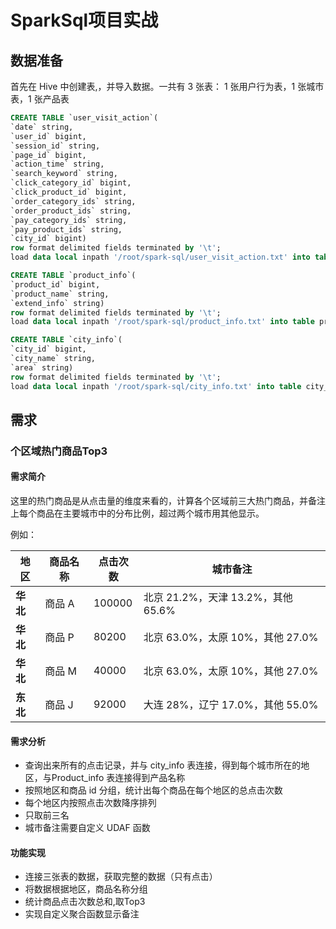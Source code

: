 # SparkSql项目实战

## 数据准备

首先在 Hive 中创建表,，并导入数据。一共有 3 张表： 1 张用户行为表，1 张城市表，1 张产品表

```sql
CREATE TABLE `user_visit_action`(
`date` string,
`user_id` bigint,
`session_id` string,
`page_id` bigint,
`action_time` string,
`search_keyword` string,
`click_category_id` bigint,
`click_product_id` bigint,
`order_category_ids` string,
`order_product_ids` string,
`pay_category_ids` string,
`pay_product_ids` string,
`city_id` bigint)
row format delimited fields terminated by '\t';
load data local inpath '/root/spark-sql/user_visit_action.txt' into table user_visit_action;

CREATE TABLE `product_info`(
`product_id` bigint,
`product_name` string,
`extend_info` string)
row format delimited fields terminated by '\t';
load data local inpath '/root/spark-sql/product_info.txt' into table product_info;

CREATE TABLE `city_info`(
`city_id` bigint,
`city_name` string,
`area` string)
row format delimited fields terminated by '\t';
load data local inpath '/root/spark-sql/city_info.txt' into table city_info;
```

## 需求

### 个区域热门商品Top3

#### 需求简介

这里的热门商品是从点击量的维度来看的，计算各个区域前三大热门商品，并备注上每个商品在主要城市中的分布比例，超过两个城市用其他显示。

例如：

| **地区** | **商品名称** | **点击次数** | **城市备注**                        |
| -------- | ------------ | ------------ | ----------------------------------- |
| **华北** | 商品 A       | 100000       | 北京 21.2%，天津  13.2%，其他 65.6% |
| **华北** | 商品 P       | 80200        | 北京 63.0%，太原  10%，其他 27.0%   |
| **华北** | 商品 M       | 40000        | 北京 63.0%，太原  10%，其他 27.0%   |
| **东北** | 商品 J       | 92000        | 大连 28%，辽宁  17.0%，其他 55.0%   |

#### 需求分析

- 查询出来所有的点击记录，并与 city_info 表连接，得到每个城市所在的地区，与Product_info 表连接得到产品名称
- 按照地区和商品 id 分组，统计出每个商品在每个地区的总点击次数
- 每个地区内按照点击次数降序排列
- 只取前三名
- 城市备注需要自定义 UDAF 函数

#### 功能实现

- 连接三张表的数据，获取完整的数据（只有点击）
- 将数据根据地区，商品名称分组
- 统计商品点击次数总和,取Top3
- 实现自定义聚合函数显示备注